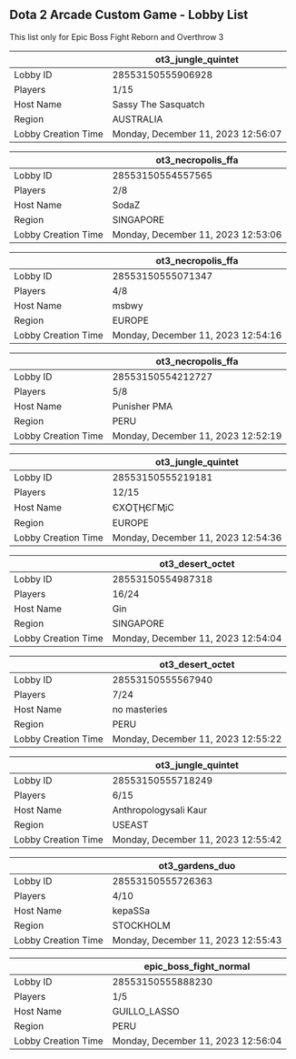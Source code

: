## Dota 2 Arcade Custom Game - Lobby List

This list only for Epic Boss Fight Reborn and Overthrow 3

|  | ot3_jungle_quintet |
| ------ | ------ |
| Lobby ID | 28553150555906928 |
| Players | 1/15 |
| Host Name | Sassy The Sasquatch |
| Region | AUSTRALIA |
| Lobby Creation Time | Monday, December 11, 2023 12:56:07 |


|  | ot3_necropolis_ffa |
| ------ | ------ |
| Lobby ID | 28553150554557565 |
| Players | 2/8 |
| Host Name | SodaZ |
| Region | SINGAPORE |
| Lobby Creation Time | Monday, December 11, 2023 12:53:06 |


|  | ot3_necropolis_ffa |
| ------ | ------ |
| Lobby ID | 28553150555071347 |
| Players | 4/8 |
| Host Name | msbwy |
| Region | EUROPE |
| Lobby Creation Time | Monday, December 11, 2023 12:54:16 |


|  | ot3_necropolis_ffa |
| ------ | ------ |
| Lobby ID | 28553150554212727 |
| Players | 5/8 |
| Host Name | Punisher PMA |
| Region | PERU |
| Lobby Creation Time | Monday, December 11, 2023 12:52:19 |


|  | ot3_jungle_quintet |
| ------ | ------ |
| Lobby ID | 28553150555219181 |
| Players | 12/15 |
| Host Name | ЄXѺҬӉЄГӍіС |
| Region | EUROPE |
| Lobby Creation Time | Monday, December 11, 2023 12:54:36 |


|  | ot3_desert_octet |
| ------ | ------ |
| Lobby ID | 28553150554987318 |
| Players | 16/24 |
| Host Name | Gin |
| Region | SINGAPORE |
| Lobby Creation Time | Monday, December 11, 2023 12:54:04 |


|  | ot3_desert_octet |
| ------ | ------ |
| Lobby ID | 28553150555567940 |
| Players | 7/24 |
| Host Name | no masteries |
| Region | PERU |
| Lobby Creation Time | Monday, December 11, 2023 12:55:22 |


|  | ot3_jungle_quintet |
| ------ | ------ |
| Lobby ID | 28553150555718249 |
| Players | 6/15 |
| Host Name | Anthropologysali Kaur |
| Region | USEAST |
| Lobby Creation Time | Monday, December 11, 2023 12:55:42 |


|  | ot3_gardens_duo |
| ------ | ------ |
| Lobby ID | 28553150555726363 |
| Players | 4/10 |
| Host Name | kepaSSa |
| Region | STOCKHOLM |
| Lobby Creation Time | Monday, December 11, 2023 12:55:43 |


|  | epic_boss_fight_normal |
| ------ | ------ |
| Lobby ID | 28553150555888230 |
| Players | 1/5 |
| Host Name | GUILLO_LASSO |
| Region | PERU |
| Lobby Creation Time | Monday, December 11, 2023 12:56:04 |


